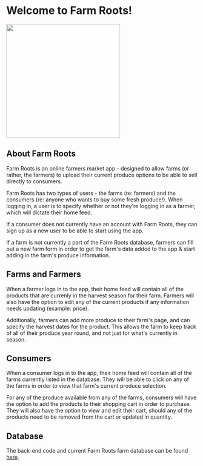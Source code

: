 # Welcome to Farm Roots! 

<img height="300" src="https://www.massaudubon.org/var/ezdemo_site/storage/images/site_ma/get-outdoors/wildlife-sanctuaries/drumlin-farm/11401-262-eng-US/drumlin-farm-wildlife-sanctuary.jpg"></img>

## About Farm Roots

Farm Roots is an online farmers market app - designed to allow farms (or rather, the farmers) to upload their current produce options to be able to sell directly to consumers.

Farm Roots has two types of users - the farms (re: farmers) and the consumers (re: anyone who wants to buy some fresh produce!). When logging in, a user is to specify whether or not they're logging in as a farmer, which will dictate their home feed.

If a consumer does not currently have an account with Farm Roots, they can sign up as a new user to be able to start using the app.

If a farm is not currently a part of the Farm Roots database, farmers can fill out a new farm form in order to get the farm's data added to the app & start adding in the farm's produce information.

## Farms and Farmers

When a farmer logs in to the app, their home feed will contain all of the products that are currenly in the harvest season for their farm. Farmers will also have the option to edit any of the current products if any information needs updating (example: price).

Additionally, farmers can add more produce to their farm's page, and can specify the harvest dates for the product. This allows the farm to keep track of all of their produce year round, and not just for what's currently in season.

## Consumers

When a consumer logs in to the app, their home feed will contain all of the farms currently listed in the database. They will be able to click on any of the farms in order to view that farm's current produce selection.

For any of the produce available from any of the farms, consumers will have the option to add the products to their shopping cart in order to purchase. They will also have the option to view and edit their cart, should any of the products need to be removed from the cart or updated in quantity.

## Database
The back-end code and current Farm Roots farm database can be found <a href="https://github.com/bwennuh/farm-roots-backend">here</a>.


